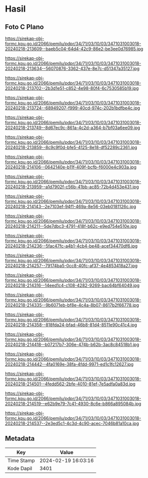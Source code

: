 # Hasil

## Foto C Plano

https://sirekap-obj-formc.kpu.go.id/2066/pemilu/pdpr/34/71/03/10/03/3471031003018-20240218-213609--baeb5c04-64d4-42c9-86e2-be3ee0d76985.jpg

https://sirekap-obj-formc.kpu.go.id/2066/pemilu/pdpr/34/71/03/10/03/3471031003018-20240218-213634--56070876-3362-437e-8e7c-d51347a35127.jpg

https://sirekap-obj-formc.kpu.go.id/2066/pemilu/pdpr/34/71/03/10/03/3471031003018-20240218-213702--2b3d1e51-c852-4e98-80f4-6c7530585b19.jpg

https://sirekap-obj-formc.kpu.go.id/2066/pemilu/pdpr/34/71/03/10/03/3471031003018-20240218-213724--68949207-f999-40cd-974c-202b1bdfbe4c.jpg

https://sirekap-obj-formc.kpu.go.id/2066/pemilu/pdpr/34/71/03/10/03/3471031003018-20240218-213749--8d67ec9c-861a-4c2d-a364-b7bf03a6ee09.jpg

https://sirekap-obj-formc.kpu.go.id/2066/pemilu/pdpr/34/71/03/10/03/3471031003018-20240218-213859--8c9c9f0d-bfe5-4125-8e18-df52289c2361.jpg

https://sirekap-obj-formc.kpu.go.id/2066/pemilu/pdpr/34/71/03/10/03/3471031003018-20240218-214106--0642140e-b11f-409f-bcfb-f6000e4c903a.jpg

https://sirekap-obj-formc.kpu.go.id/2066/pemilu/pdpr/34/71/03/10/03/3471031003018-20240218-213959--a1d7902f-c56b-41bb-ac85-72b4d453e431.jpg

https://sirekap-obj-formc.kpu.go.id/2066/pemilu/pdpr/34/71/03/10/03/3471031003018-20240218-214143--2e7103ef-94f1-469a-8e56-03eb0181126c.jpg

https://sirekap-obj-formc.kpu.go.id/2066/pemilu/pdpr/34/71/03/10/03/3471031003018-20240218-214211--5de7dbc3-4791-418f-b62c-e9ed754e510e.jpg

https://sirekap-obj-formc.kpu.go.id/2066/pemilu/pdpr/34/71/03/10/03/3471031003018-20240218-214236--5fac47fc-a4b1-4cb4-be48-acef34470df6.jpg

https://sirekap-obj-formc.kpu.go.id/2066/pemilu/pdpr/34/71/03/10/03/3471031003018-20240218-214257--79174ba5-0cc8-40fc-af37-4e4853418a27.jpg

https://sirekap-obj-formc.kpu.go.id/2066/pemilu/pdpr/34/71/03/10/03/3471031003018-20240218-214316--14eed1c4-c108-4282-9269-bac64bf64049.jpg

https://sirekap-obj-formc.kpu.go.id/2066/pemilu/pdpr/34/71/03/10/03/3471031003018-20240218-214335--9b6071eb-bf8e-4c4a-8b07-8617b2f66778.jpg

https://sirekap-obj-formc.kpu.go.id/2066/pemilu/pdpr/34/71/03/10/03/3471031003018-20240218-214358--818fda24-bfad-46b8-81d4-8511e90c41c4.jpg

https://sirekap-obj-formc.kpu.go.id/2066/pemilu/pdpr/34/71/03/10/03/3471031003018-20240218-214418--b07217b7-306e-474b-b62b-3ac8c84518b1.jpg

https://sirekap-obj-formc.kpu.go.id/2066/pemilu/pdpr/34/71/03/10/03/3471031003018-20240218-214442--4fa0169e-38fa-4fdd-9971-ed1c1fc12627.jpg

https://sirekap-obj-formc.kpu.go.id/2066/pemilu/pdpr/34/71/03/10/03/3471031003018-20240218-214501--4fedd562-2bfe-4010-81ef-7e5adfa0a83d.jpg

https://sirekap-obj-formc.kpu.go.id/2066/pemilu/pdpr/34/71/03/10/03/3471031003018-20240218-214519--e62b9e79-7c41-4930-8c6e-b866a895084b.jpg

https://sirekap-obj-formc.kpu.go.id/2066/pemilu/pdpr/34/71/03/10/03/3471031003018-20240218-214537--2e3ed5c1-4c3d-4c90-acec-7046b81a10ca.jpg


## Metadata

| Key        | Value               |
| ---------- | ------------------- |
| Time Stamp | 2024-02-19 16:03:16 |
| Kode Dapil | 3401                |



